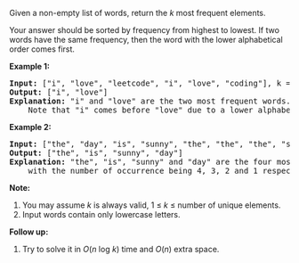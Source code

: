 <div><p>Given a non-empty list of words, return the <i>k</i> most frequent elements.</p>
<p>Your answer should be sorted by frequency from highest to lowest. If two words have the same frequency, then the word with the lower alphabetical order comes first.</p>

<p><b>Example 1:</b><br>
</p><pre><b>Input:</b> ["i", "love", "leetcode", "i", "love", "coding"], k = 2
<b>Output:</b> ["i", "love"]
<b>Explanation:</b> "i" and "love" are the two most frequent words.
    Note that "i" comes before "love" due to a lower alphabetical order.
</pre>
<p></p>

<p><b>Example 2:</b><br>
</p><pre><b>Input:</b> ["the", "day", "is", "sunny", "the", "the", "the", "sunny", "is", "is"], k = 4
<b>Output:</b> ["the", "is", "sunny", "day"]
<b>Explanation:</b> "the", "is", "sunny" and "day" are the four most frequent words,
    with the number of occurrence being 4, 3, 2 and 1 respectively.
</pre>
<p></p>

<p><b>Note:</b><br>
</p><ol>
<li>You may assume <i>k</i> is always valid, 1 ≤ <i>k</i> ≤ number of unique elements.</li>
<li>Input words contain only lowercase letters.</li>
</ol>
<p></p>

<p><b>Follow up:</b><br>
</p><ol>
<li>Try to solve it in <i>O</i>(<i>n</i> log <i>k</i>) time and <i>O</i>(<i>n</i>) extra space.</li>
</ol>
<p></p></div>